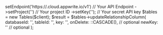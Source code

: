 <?php

use Appwrite\Client;
use Appwrite\Services\Tables;

$client = (new Client())
    ->setEndpoint('https://<REGION>.cloud.appwrite.io/v1') // Your API Endpoint
    ->setProject('<YOUR_PROJECT_ID>') // Your project ID
    ->setKey('<YOUR_API_KEY>'); // Your secret API key

$tables = new Tables($client);

$result = $tables->updateRelationshipColumn(
    databaseId: '<DATABASE_ID>',
    tableId: '<TABLE_ID>',
    key: '',
    onDelete: ::CASCADE(), // optional
    newKey: '' // optional
);